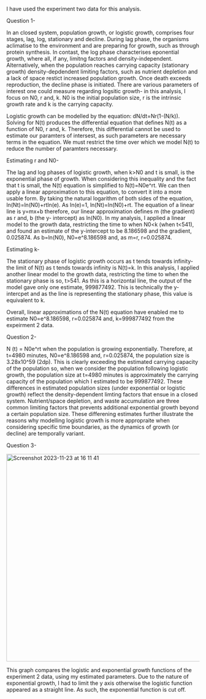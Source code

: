 I have used the experiment two data for this analysis. 

Question 1-

In an closed system, population growth, or logistic growth, comprises four stages, lag, log, stationary and decline. During lag phase, the organisms aclimatise to the environment and are preparing for growth, such as through protein synthesis. In contast, the log phase characterises eponential growth, where all, if any, limitng factors and density-independent. Alternatively, when the population reaches carrying capacity (stationary growth) density-depdendent limiting factors, such as nutrient depletion and a lack of space restict increased population growth. Once death exceeds reproduction, the decline phase is initiated. There are various parameters of interest one could measure regarding logsitic growth- in this analysis, I focus on N0, r and, k. N0 is the initial population size, r is the intrinsic growth rate and k is the carrying capacity. 

Logistic growth can be modelled by the equation: dN/dt=Nr(1-(N/k)). Solving for N(t) produces the differential equation that defines
N(t) as a function of N0, r and, k. Therefore, this differential cannot be used to estimate our paramters of intersest, as such parameters are necessary terms in the equation. We must restrict the time over which we model N(t) to reduce the number of paramters necessary. 

Estimating r and N0- 

The lag and log phases of logistic growth, when k>N0 and t is small, is the exponential phase of growth. When considering this inequality 
and the fact that t is small, the N(t) equation is simplified to N(t)=N0e^rt. We can then apply a linear approximation to this equation, 
to convert it into a more usable form. By taking the natural logarithm of both sides of the equation, ln(Nt)=ln(N0)+rtln(e). As ln(e)=1, 
ln(Nt)=ln(N0)+rt. The equation of a linear line is y=mx+b therefore, our linear approximation defines m (the gradient) as r and, b (the y-  intercept) as ln(N0). In my analysis, I applied a linear model to the growth data, restricting the time to when N0<k (when t<541), and found an estimate of the y-intercept to be 8.186598 and the gradient, 0.025874. As b=ln(N0), N0=e^8.186598 and, as m=r, r=0.025874.

Estimating k-

The stationary phase of logistic growth occurs as t tends towards infinity- the limit of N(t) as t tends towards infinity is N(t)=k. In this analysis, I applied another linear model to the growth data, restricting the time to when the stationary phase is so, t>541. As this is a horizontal line, the output of the model gave only one estimate, 999877492. This is technically the y-intercpet and as the line is representing the stationary phase, this value is equivalent to k. 

Overall, linear approximations of the N(t) equation have enabled me to estimate N0=e^8.186598, r=0.025874 and, k=999877492 from the expeirment 2 data. 

Question 2-

N (t) = N0e^rt when the population is growing exponentially. Therefore, at t=4980 minutes, N0=e^8.186598 and, r=0.025874, the population size is 3.28x10^59 (2dp). This is clearly exceeding the estimated carrying capacity of the population so, when we consider the population following logistic growth, the population size at t=4980 minutes is approximately the carrying capacity of the population which I estimated to be 999877492. These differences in estimated population sizes (under exponential or logistic growth) reflect the density-dependent limting factors that ensue in a closed system. Nutrient/space depletion, and waste accumulation are three common limiting factors that prevents additional exponential growth beyond a certain population size. These differening estimates further illustrate the reasons why modelling logistic growth is more appropraite when considering specific time boundaries, as the dynamics of growth (or decline) are temporally variant. 

Question 3-

<img width="542" alt="Screenshot 2023-11-23 at 16 11 41" src="https://github.com/RCodingAssignments/logistic_growth/assets/151633221/4ee4e16d-1a2f-4064-a6a5-8bf3988654dc">


This graph compares the logistic and exponential growth functions of the experiment 2 data, using my estimated parameters. Due to the nature of exponential growth, I had to limit the y axis otherwise the logistic function appeared as a straight line. As such, the exponential function is cut off. 





